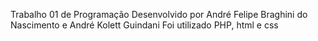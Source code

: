 Trabalho 01 de Programação
Desenvolvido por André Felipe Braghini do Nascimento e André Kolett Guindani
Foi utilizado PHP, html e css
